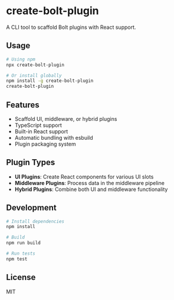 # create-bolt-plugin

A CLI tool to scaffold Bolt plugins with React support.

## Usage

```bash
# Using npm
npx create-bolt-plugin

# Or install globally
npm install -g create-bolt-plugin
create-bolt-plugin
```

## Features

- Scaffold UI, middleware, or hybrid plugins
- TypeScript support
- Built-in React support
- Automatic bundling with esbuild
- Plugin packaging system

## Plugin Types

- **UI Plugins**: Create React components for various UI slots
- **Middleware Plugins**: Process data in the middleware pipeline
- **Hybrid Plugins**: Combine both UI and middleware functionality

## Development

```bash
# Install dependencies
npm install

# Build
npm run build

# Run tests
npm test
```

## License

MIT